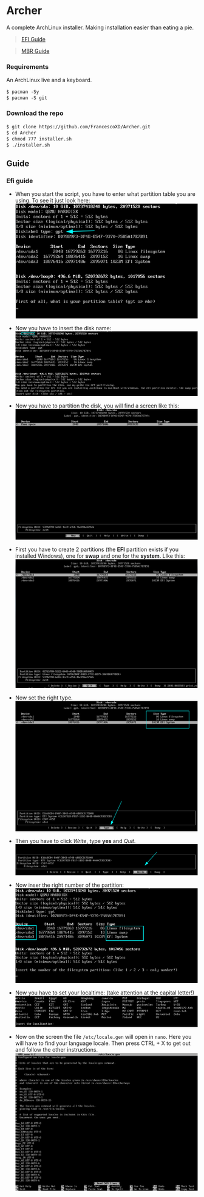 # Archer
A complete ArchLinux installer. Making installation easier than eating a pie.

> [EFI Guide](#efi-guide)

> [MBR Guide](#mbr-guide)
### Requirements
An ArchLinux live and a keyboard.
```
$ pacman -Sy
$ pacman -S git
```
### Download the repo
```
$ git clone https://github.com/FrancescoXD/Archer.git
$ cd Archer
$ chmod 777 installer.sh
$ ./installer.sh
```
## Guide
### Efi guide
- When you start the script, you have to enter what partition table you are using. To see it just look here:
![1](.images/efi/1.png?raw=true)

- Now you have to insert the disk name:
![2](.images/efi/2.png?raw=true)

- Now you have to partition the disk, you will find a screen like this:
![3_2](.images/efi/3_2.png?raw=true)

- First you have to create 2 partitions (the **EFI** partition exists if you installed Windows), one for **swap** and one for the **system**. LIke this:
![3](.images/efi/3.png?raw=true)

- Now set the right type.
![5](.images/efi/5.png?raw=true)

- Then you have to click _Write_, type **yes** and _Quit_.
![6_1](.images/efi/6_1.png?raw=true)

- Now inser the right number of the partition:
![6](.images/efi/6.png?raw=true)

- Now you have to set your localtime: (take attention at the capital letter!)
![7](.images/efi/7.png?raw=true)

- Now on the screen the file ```/etc/locale.gen``` will open in ```nano```. Here you will have to find your language locale. Then press CTRL + X to get out and follow the other instructions.
![8](.images/efi/8.png?raw=true)
